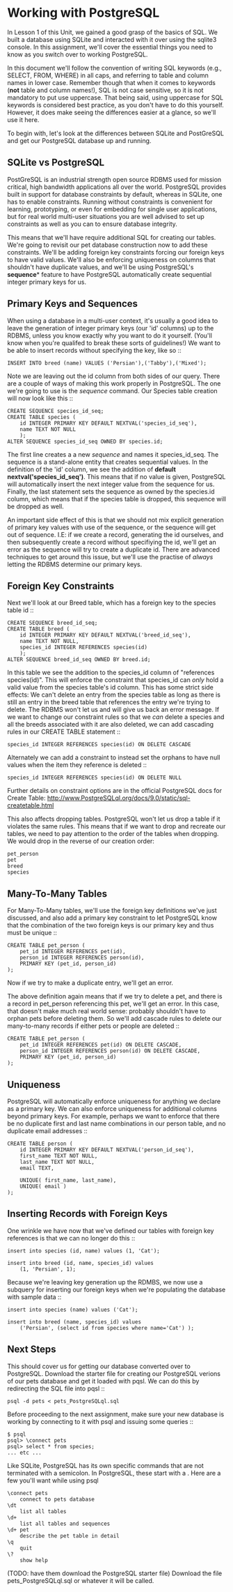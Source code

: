 [//]: <> (name: Working with PostgreSQL)
[//]: <> (author: Iain Duncan)
[//]: <> (type: content)
[//]: <> (time: )

# Working with PostgreSQL
 
In Lesson 1 of this Unit, we gained a good grasp of the basics of SQL. We built a database using SQLite and interacted with it over using the sqlite3 console. In this assignment, we'll cover the essential things you need to know as you switch over to working PostgreSQL. 

In this document we'll follow the convention of writing SQL keywords (e.g., SELECT, FROM, WHERE) in all caps, and referring to table and column names in lower case. Remember though that when it comes to keywords (**not** table and column names!), SQL is not case sensitive, so it is not mandatory to put use uppercase. That being said, using uppercase for SQL keywords is considered best practice, as  you don't have to do this yourself. 
However, it does make seeing the differences easier at a glance, so we'll use
it here. 

To begin with, let's look at the differences between SQLite and PostGreSQL and
get our PostgreSQL database up and running. 



SQLite vs PostgreSQL
--------------------

PostGreSQL is an industrial strength open source RDBMS used for mission critical, high bandwidth applications all over the world. PostgreSQL provides built in support for database constraints by default, whereas in SQLite, one has to enable constraints. Running without constraints is convenient for learning, prototyping,
or even for embedding for
single user applications, but for real world multi-user situations you are 
well advised to set up constraints as well as you can to ensure database integrity.

This means that we'll have require additional SQL for creating our tables. We're
going to revisit our pet database construction now to add these constraints.
We'll be adding foreign key constraints forcing our foreign keys to have valid
values. We'll also be enforcing uniqueness on columns that shouldn't have
duplicate values, and we'll be using PostgreSQL's **sequence*** feature to
have PostgreSQL automatically create sequential integer primary keys for us.


Primary Keys and Sequences
--------------------------
When using a database in a multi-user context, it's usually a good idea to
leave the generation of integer primary keys (our 'id' columns) up to the 
RDBMS, unless you know exactly why you want to do it yourself. (You'll
know when you're qualifed to break these sorts of guidelines!)
We want to be able to insert records without specifying the key, like so ::

    INSERT INTO breed (name) VALUES ('Persian'),('Tabby'),('Mixed');

Note we are leaving out the id column from both sides of our query. There
are a couple of ways of making this work properly in PostgreSQL. The one
we're going to use is the *sequence* command. Our Species table creation will
now look like this ::

    CREATE SEQUENCE species_id_seq;
    CREATE TABLE species (
        id INTEGER PRIMARY KEY DEFAULT NEXTVAL('species_id_seq'),
        name TEXT NOT NULL
        );
    ALTER SEQUENCE species_id_seq OWNED BY species.id;

The first line creates a a new *sequence* and names it species_id_seq.
The sequence is a stand-alone entity that creates sequential values.
In the definition of the 'id' column, we see the addition of 
**default nextval('species_id_seq')**. This means that if no value is 
given, PostgreSQL will automatically insert the next integer value from
the sequence for us. Finally, the last statement sets the sequence
as owned by the species.id column, which means that if the
species table is dropped, this sequence will be dropped as well. 

An important side effect of this is that we should not mix explicit
generation of primary key values with use of the sequence, or the sequence will
get out of sequence. I.E: if we create a record, generating the id
ourselves, and then subsequently create a record without specifiying 
the id, we'll get an error as the sequence will try to create a duplicate
id. There are advanced techniques to get around this issue, but
we'll use the practise of *always* letting the RDBMS determine
our primary keys.


Foreign Key Constraints
-----------------------
Next we'll look at our Breed table, which has a foreign key to the
species table id :: 

    CREATE SEQUENCE breed_id_seq;
    CREATE TABLE breed (
        id INTEGER PRIMARY KEY DEFAULT NEXTVAL('breed_id_seq'),
        name TEXT NOT NULL,
        species_id INTEGER REFERENCES species(id)
        );
    ALTER SEQUENCE breed_id_seq OWNED BY breed.id;

In this table we see the addition to the species_id column of 
"references species(id)". This will enforce the constraint
that species_id can *only* hold a valid value from the species table's
id column.
This has some strict side effects: We can't delete an entry from the species
table as long as there is still an entry in the breed table that references
the entry we're trying to delete. The RDBMS won't let us and will 
give us back an error message. If we want to change our constraint
rules so that we *can* delete a species and all the breeds associated
with it are also deleted, we can add cascading rules in our CREATE
TABLE statement ::

    species_id INTEGER REFERENCES species(id) ON DELETE CASCADE

Alternately we can add a constraint to instead set the orphans
to have null values when the item they reference is deleted ::

    species_id INTEGER REFERENCES species(id) ON DELETE NULL

Further details on constraint options are in the official
PostgreSQL docs for Create Table: 
http://www.PostgreSQLql.org/docs/9.0/static/sql-createtable.html

This also affects dropping tables. PostgreSQL won't let us 
drop a table if it violates the same rules. This means that
if we want to drop and recreate our tables, we need to pay attention
to the order of the tables when dropping. We would drop
in the reverse of our creation order:
    
    pet_person
    pet 
    breed
    species


Many-To-Many Tables
-------------------
For Many-To-Many tables, we'll use the foreign key definitions
we've just discussed, and also add a primary key constraint
to let PostgreSQL know that the combination of the two foreign
keys is our primary key and thus must be unique ::

    CREATE TABLE pet_person (
        pet_id INTEGER REFERENCES pet(id),
        person_id INTEGER REFERENCES person(id),
        PRIMARY KEY (pet_id, person_id)
    );

Now if we try to make a duplicate entry, we'll get an error.

The above definition again means that if we try to delete
a pet, and there is a record in pet_person referencing this
pet, we'll get an error. In this case, that doesn't make much 
real world sense: probably shouldn't have to orphan pets before
deleting them. So we'll add cascade rules to delete our many-to-many 
records if either pets or people are deleted ::

    CREATE TABLE pet_person (
        pet_id INTEGER REFERENCES pet(id) ON DELETE CASCADE,
        person_id INTEGER REFERENCES person(id) ON DELETE CASCADE,
        PRIMARY KEY (pet_id, person_id)
    );


Uniqueness
----------
PostgreSQL will automatically enforce uniqueness for anything
we declare as a primary key. We can also enforce uniqueness
for additional columns beyond primary keys. For example, perhaps we want to 
enforce that there be no duplicate first and last name combinations
in our person table, and no duplicate email addresses ::

    CREATE TABLE person (
        id INTEGER PRIMARY KEY DEFAULT NEXTVAL('person_id_seq'),
        first_name TEXT NOT NULL,
        last_name TEXT NOT NULL,
        email TEXT,
        
        UNIQUE( first_name, last_name),
        UNIQUE( email )
    );


Inserting Records with Foreign Keys
-----------------------------------

One wrinkle we have now that we've defined our tables with
foreign key references is that we can no longer do this ::

    insert into species (id, name) values (1, 'Cat');

    insert into breed (id, name, species_id) values
        (1, 'Persian', 1);

Because we're leaving key generation up the RDMBS, we now
use a subquery for inserting our foreign keys when we're
populating the database with sample data ::

    insert into species (name) values ('Cat');

    insert into breed (name, species_id) values 
        ('Persian', (select id from species where name='Cat') );


Next Steps
----------
This should cover us for getting our database converted over
to PostgreSQL. Download the starter file for
creating our PostgreSQL verions of our pets database and
get it loaded with pqsl. We can do this by redirecting the SQL file
into pqsl ::

    psql -d pets < pets_PostgreSQLql.sql

Before proceeding to the next assignment, make sure your
new database is working by connecting to it with psql and
issuing some queries :: 

    $ psql
    psql> \connect pets
    psql> select * from species;
    ... etc ...

Like SQLite, PostgreSQL has its own specific commands that
are not terminated with a semicolon. In PostgreSQL, these
start with a \. Here are a few you'll want while using psql

    \connect pets
        connect to pets database
    \dt
        list all tables
    \d+
        list all tables and sequences
    \d+ pet 
        describe the pet table in detail
    \q
        quit
    \?      
        show help
     

(TODO: have them download the PostgreSQL starter file)
Download the file pets_PostgreSQLql.sql or whatever it will
be called.
